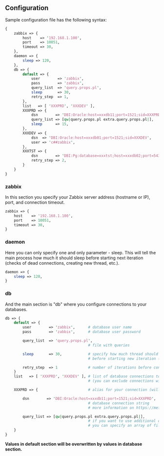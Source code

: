 ## Configuration

Sample configuration file has the following syntax:

```perl
{
    zabbix => {
        host    => '192.168.1.100',
        port    => 10051,
        timeout => 30,
    },
    daemon => {
        sleep => 120,
    },
    db => {
        default => {
            user        => 'zabbix',
            pass        => 'zabbix',
            query_list  => 'query.props.pl',
            sleep       => 30,
            retry_step  => 1,
        },
        list   => [ 'XXXPRD', 'XXXDEV' ],
        XXXPRD => {
            dsn        => 'DBI:Oracle:host=xxxdb11;port=1521;sid=XXXPRD',
            query_list => [qw|query.props.pl extra.query.props.pl|],
            sleep      => 15,
        },
        XXXDEV => {
            dsn  => 'DBI:Oracle:host=xxxdb01;port=1521;sid=XXXDEV',
            user => 'c##zabbix',
        },
        XXXTST => {
            dsn        => 'DBI:Pg:database=xxxtst;host=xxxdb02;port=5432',
            retry_step => 2,
        }
    }
}
```

### zabbix

In this section you specify your Zabbix server address (hostname or IP), port, and connection timeout.

```perl
zabbix => {
    host    => '192.168.1.100',
    port    => 10051,
    timeout => 30,
}
```

### daemon

Here you can only specify one and only parameter - sleep. This will tell the main process how much it should sleep before starting next iteration (checks of dead connections, creating new thread, etc.).

```perl
daemon => {
    sleep => 120,
}
```

### db

And the main section is "db" where you configure connections to your databases.

```perl
db => {
    default => {
        user        => 'zabbix',      # database user name
        pass        => 'zabbix',      # database user password

        query_list  => 'query.props.pl',
                                      # file with queries

        sleep       => 30,            # specify how much thread should sleep
                                      # before starting new iteration (run queries against database)

        retry_step  => 1              # number of iterations before connection will be restored after failure
    }
    list   => [ 'XXXPRD', 'XXXDEV' ], # list of database connections to use
                                      # (you can exclude connections without deleting their configuration from file)

    XXXPRD => {                       # alias for your connection (will be used as host name to send to Zabbix)

        dsn        => 'DBI:Oracle:host=xxxdb11;port=1521;sid=XXXPRD',
                                      # database connection string
                                      # more information on https://metacpan.org/pod/DBI#parse_dsn

        query_list => [qw|query.props.pl extra.query.props.pl|],
                                      # if you want to use additional query list
                                      # you can specify an array of files (paths are relative to config file)
    }
}
```

**Values in default section will be overwritten by values in database section.**
